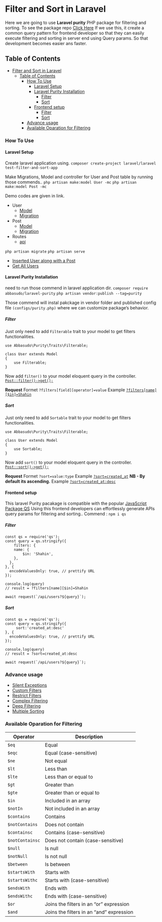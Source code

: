 # Filter and Sort in Laravel
Here we are going to use **Laravel purity** PHP package for filtering  and sorting. To see the package repo [Click Here](https://github.com/abbasudo/laravel-purity)
If we use this, it create a common query pattern for frontend developer so that they can easily execute filtering and sorting in server end using Query params. So that development becomes easier ans faster. 
## Table of Contents
- [Filter and Sort in Laravel](#filter-and-sort-in-laravel)
  - [Table of Contents](#table-of-contents)
    - [How To Use](#how-to-use)
      - [Laravel Setup](#laravel-setup)
      - [Laravel Purity Installation](#laravel-purity-installation)
        - [Filter](#filter)
        - [Sort](#sort)
      - [Frontend setup](#frontend-setup)
        - [Filter](#filter-1)
        - [Sort](#sort-1)
    - [Advance usage](#advance-usage)
    - [Available Oparation for Filtering](#available-oparation-for-filtering)
### How To Use

#### Laravel Setup
Create laravel application using.
`composer create-project laravel/laravel test-filter-and-sort-app`

Make Migrations, Model and controller for User and Post table by running those commends..
`php artisan make:model User -mc`
`php artisan make:model Post -mc`

Demo codes are given in link.
- User 
  - [Model](Models/User.php)
  - [Migration](migrations/01_create_users_table.php)
- Post 
  - [Model](Models/Post.php)
  - [Migration](migrations/02_create_posts_table.php)
- Routes 
  - [api](routes/api.php)
  
`php artisan migrate`
`php artisan serve`

- [Inserted User along with a Post](http://127.0.0.1:8000/api/save)
- [Get All Users](http://127.0.0.1:8000/api/users)
#### Laravel Purity Installation
need to run those commend in laravel application dir.
`
composer require abbasudo/laravel-purity
`
`
php artisan vendor:publish --tag=purity
`

Those commend will instal pakckage in vendor folder and published config file `(configs/purity.php)` where we can customize package’s behavior.
##### Filter
Just only need to add `Filterable` trait to your model to get filters functionalities.
```
use Abbasudo\Purity\Traits\Filterable;

class User extends Model
{
    use Filterable;
}
```
Now add `filter()` to your model eloquent query in the controller.
[`Post::filter()->get();`](routes/api.php)

**Request**
Formet `?filters[field][operator]=value`
 Example [`?filters[name][$in]=Shahin`](http://127.0.0.1:8000/get?filters[name][$in]=Shahin)
##### Sort
Just only need to add `Sortable` trait to your model to get filters functionalities.
```
use Abbasudo\Purity\Traits\Filterable;

class User extends Model
{
    use Sortable;
}
```
Now add `sort()` to your model eloquent query in the controller.
[`Post::sort()->get();`](routes/api.php)

**Request**
Formet `?sort=value:type`
Example [`?sort=created_at`](http://127.0.0.1:8000/get?sort=created_at)  **NB - By default its ascending.**
Example [`?sort=created_at:desc`](http://127.0.0.1:8000/get?sort=created_at:desc)

#### Frontend setup 
This laravel Purity pacakage is compatible with the popular [JavaScript Package QS](https://github.com/ljharb/qs)
Using this frontend developers can effortlessly generate APIs query params for filtering and sorting..
Commend : ```npm i qs```
##### Filter 
```
const qs = require('qs');
const query = qs.stringify({
    filters: {
    name: {
        $in: 'Shahin',
    },
  },
}, {
  encodeValuesOnly: true, // prettify URL
});

console.log(query) 
// result = ?filters[name][$in]=Shahin

await request(`/api/users?${query}`);
```
##### Sort 
```
const qs = require('qs');
const query = qs.stringify({
     sort:'created_at:desc'
}, {
  encodeValuesOnly: true, // prettify URL
});

console.log(query) 
// result = ?sort=created_at:desc

await request(`/api/users?${query}`);
```







### Advance usage
- [Silent Exceptions]()
- [Custom Filters]()
- [Restrict Filters]()
- [Complex Filtering]()
- [Deep Filtering]()
- [Multiple Sorting]()
### Available Oparation for Filtering
<table> <thead> <tr> <th>Operator</th> <th>Description</th> </tr> </thead> <tbody> <tr> <td><code >$eq</code></td> <td>Equal</td> </tr> <tr> <td><code >$eqc</code></td> <td>Equal (case-sensitive)</td> </tr> <tr> <td><code >$ne</code></td> <td>Not equal</td> </tr> <tr> <td><code >$lt</code></td> <td>Less than</td> </tr> <tr> <td><code >$lte</code></td> <td>Less than or equal to</td> </tr> <tr> <td><code >$gt</code></td> <td>Greater than</td> </tr> <tr> <td><code >$gte</code></td> <td>Greater than or equal to</td> </tr> <tr> <td><code >$in</code></td> <td>Included in an array</td> </tr> <tr> <td><code >$notIn</code></td> <td>Not included in an array</td> </tr> <tr> <td><code >$contains</code></td> <td>Contains</td> </tr> <tr> <td><code >$notContains</code></td> <td>Does not contain</td> </tr> <tr> <td><code >$containsc</code></td> <td>Contains (case-sensitive)</td> </tr> <tr> <td><code >$notContainsc</code></td> <td>Does not contain (case-sensitive)</td> </tr> <tr> <td><code >$null</code></td> <td>Is null</td> </tr> <tr> <td><code >$notNull</code></td> <td>Is not null</td> </tr> <tr> <td><code >$between</code></td> <td>Is between</td> </tr> <tr> <td><code >$startsWith</code></td> <td>Starts with</td> </tr> <tr> <td><code >$startsWithc</code></td> <td>Starts with (case-sensitive)</td> </tr> <tr> <td><code >$endsWith</code></td> <td>Ends with</td> </tr> <tr> <td><code >$endsWithc</code></td> <td>Ends with (case-sensitive)</td> </tr> <tr> <td><code >$or</code></td> <td>Joins the filters in an “or” expression</td> </tr> <tr> <td><code >$and</code></td> <td>Joins the filters in an “and” expression</td> </tr> </tbody> </table>